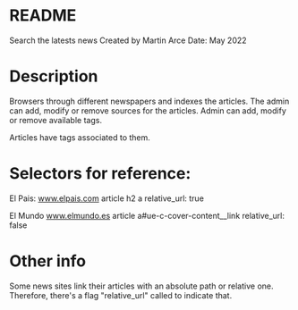 # README
Search the latests news
Created by Martin Arce
Date: May 2022

# Description
Browsers through different newspapers and indexes the articles.
The admin can add, modify or remove sources for the articles.
Admin can add, modify or remove available tags.

Articles have tags associated to them.




# Selectors for reference:
El Pais:
www.elpais.com
article h2 a
relative_url: true

El Mundo
www.elmundo.es
article a#ue-c-cover-content__link
relative_url: false




# Other info
Some news sites link their articles with an absolute path or relative one. Therefore, there's a flag "relative_url" called  to indicate that.